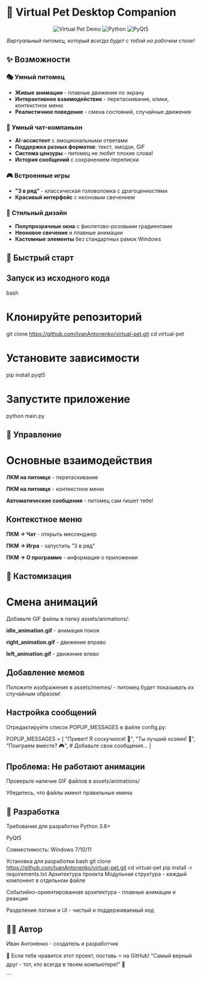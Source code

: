 # 🐾 Virtual Pet Desktop Companion

<div align="center">

![Virtual Pet Demo](https://img.shields.io/badge/🐾-Virtual%20Pet-blueviolet?style=for-the-badge)
![Python](https://img.shields.io/badge/Python-3.8+-yellow?style=for-the-badge&logo=python)
![PyQt5](https://img.shields.io/badge/PyQt5-Desktop%20App-green?style=for-the-badge&logo=qt)

*Виртуальный питомец, который всегда будет с тобой на рабочем столе!*

</div>

## ✨ Возможности

### 🎭 Умный питомец
- **Живые анимации** - плавные движения по экрану
- **Интерактивное взаимодействие** - перетаскивание, клики, контекстное меню
- **Реалистичное поведение** - смена состояний, случайные движения

### 💬 Умный чат-компаньон
- **AI-ассистент** с эмоциональными ответами
- **Поддержка разных форматов**: текст, эмодзи, GIF
- **Система цензуры** - питомец не любит плохие слова!
- **История сообщений** с сохранением переписки

### 🎮 Встроенные игры
- **"3 в ряд"** - классическая головоломка с драгоценностями
- **Красивый интерфейс** с неоновым свечением

### 🎨 Стильный дизайн
- **Полупрозрачные окна** с фиолетово-розовыми градиентами
- **Неоновое свечение** и плавные анимации
- **Кастомные элементы** без стандартных рамок Windows

## 🚀 Быстрый старт


## Запуск из исходного кода
bash
# Клонируйте репозиторий
git clone https://github.com/IvanAntonenko/virtual-pet.git
cd virtual-pet

# Установите зависимости
pip install pyqt5

# Запустите приложение
python main.py

## 🎯 Управление
# Основные взаимодействия
**ЛКМ на питомце** - перетаскивание

**ПКМ на питомце** - контекстное меню

**Автоматические сообщения** - питомец сам пишет тебе!

## Контекстное меню
**ПКМ → Чат** - открыть мессенджер

**ПКМ → Игра** - запустить "3 в ряд"

**ПКМ → О программе** - информация о приложении

## 🎨 Кастомизация
 # Смена анимаций
Добавьте GIF файлы в папку assets/animations/:

**idle_animation.gif** - анимация покоя

**right_animation.gif** - движение вправо

**left_animation.gif** - движение влево

 ## Добавление мемов
Положите изображения в assets/memes/ - питомец будет показывать их случайным образом!

## Настройка сообщений
Отредактируйте список POPUP_MESSAGES в файле config.py:

POPUP_MESSAGES = [
    "Привет! Я соскучился! 💖",
    "Ты лучший хозяин! 🐾",
    "Поиграем вместе? 🎮",
    # Добавьте свои сообщения...
]

## Проблема: Не работают анимации
Проверьте наличие GIF файлов в assets/animations/

Убедитесь, что файлы имеют правильные имена

## 🤝 Разработка
Требования для разработки
Python 3.8+

PyQt5

Совместимость: Windows 7/10/11

Установка для разработки
bash
git clone https://github.com/IvanAntonenko/virtual-pet.git
cd virtual-pet
pip install -r requirements.txt
Архитектура проекта
Модульная структура - каждый компонент в отдельном файле

Событийно-ориентированная архитектура - плавные анимации и реакции

Разделение логики и UI - чистый и поддерживаемый код

## 👨‍💻 Автор
Иван Антоненко - создатель и разработчик

💝 Если тебе нравится этот проект, поставь ⭐ на GitHub!
"Самый верный друг - тот, кто всегда в твоем компьютере!" 🐾

</div> ```
